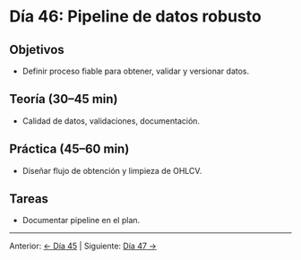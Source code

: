 # Día 46: Pipeline de datos robusto

## Objetivos
- Definir proceso fiable para obtener, validar y versionar datos.

## Teoría (30–45 min)
- Calidad de datos, validaciones, documentación.

## Práctica (45–60 min)
- Diseñar flujo de obtención y limpieza de OHLCV.

## Tareas
- Documentar pipeline en el plan.

---
Anterior: [← Día 45](Dia_45.md) | Siguiente: [Día 47 →](Dia_47.md)
